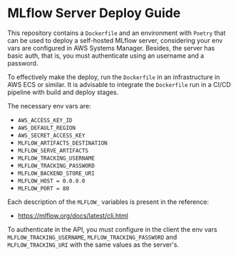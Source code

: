 # MLflow Server Deploy Guide

This repository contains a `Dockerfile` and an environment with `Poetry` that can be used to deploy a self-hosted MLflow server, considering your env vars are configured in AWS Systems Manager. Besides, the server has basic auth, that is, you must authenticate using an username and a password.

To effectively make the deploy, run the `Dockerfile` in an infrastructure in AWS ECS or similar. It is advisable to integrate the `Dockerfile` run in a CI/CD pipeline with build and deploy stages.

The necessary env vars are:

- `AWS_ACCESS_KEY_ID`
- `AWS_DEFAULT_REGION`
- `AWS_SECRET_ACCESS_KEY`
- `MLFLOW_ARTIFACTS_DESTINATION`
- `MLFLOW_SERVE_ARTIFACTS`
- `MLFLOW_TRACKING_USERNAME`
- `MLFLOW_TRACKING_PASSWORD`
- `MLFLOW_BACKEND_STORE_URI`
- `MLFLOW_HOST = 0.0.0.0`
- `MLFLOW_PORT = 80`

Each description of the `MLFLOW_` variables is present in the reference:  

- https://mlflow.org/docs/latest/cli.html

To authenticate in the API, you must configure in the client the env vars `MLFLOW_TRACKING_USERNAME`, `MLFLOW_TRACKING_PASSWORD` and `MLFLOW_TRACKING_URI` with the same values as the server's.
